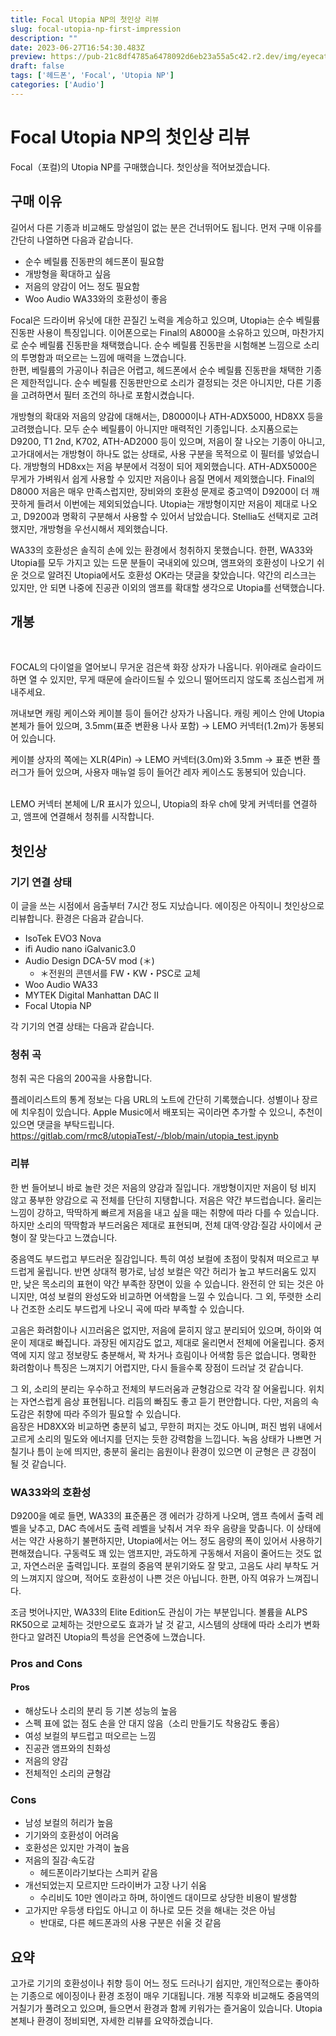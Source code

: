 ```yaml
---
title: Focal Utopia NP의 첫인상 리뷰
slug: focal-utopia-np-first-impression
description: ""
date: 2023-06-27T16:54:30.483Z
preview: https://pub-21c8df4785a6478092d6eb23a55a5c42.r2.dev/img/eyecatch/utopiaNP.webp
draft: false
tags: ['헤드폰', 'Focal', 'Utopia NP']
categories: ['Audio']
---
```


# Focal Utopia NP의 첫인상 리뷰

<p>Focal（포컬)의 Utopia NP를 구매했습니다. 첫인상을 적어보겠습니다.</p><h2 id="h855de0a4df">구매 이유</h2><p>길어서 다른 기종과 비교해도 망설임이 없는 분은 건너뛰어도 됩니다. 먼저 구매 이유를 간단히 나열하면 다음과 같습니다.</p><ul><li>순수 베릴륨 진동판의 헤드폰이 필요함</li><li>개방형을 확대하고 싶음</li><li>저음의 양감이 어느 정도 필요함</li><li>Woo Audio WA33와의 호환성이 좋음</li></ul><p>Focal은 드라이버 유닛에 대한 끈질긴 노력을 계승하고 있으며, Utopia는 순수 베릴륨 진동판 사용이 특징입니다. 이어폰으로는 Final의 A8000을 소유하고 있으며, 마찬가지로 순수 베릴륨 진동판을 채택했습니다. 순수 베릴륨 진동판을 시험해본 느낌으로 소리의 투명함과 떠오르는 느낌에 매력을 느꼈습니다.<br>한편, 베릴륨의 가공이나 취급은 어렵고, 헤드폰에서 순수 베릴륨 진동판을 채택한 기종은 제한적입니다. 순수 베릴륨 진동판만으로 소리가 결정되는 것은 아니지만, 다른 기종을 고려하면서 필터 조건의 하나로 포함시켰습니다.</p><p>개방형의 확대와 저음의 양감에 대해서는, D8000이나 ATH-ADX5000, HD8XX 등을 고려했습니다. 모두 순수 베릴륨이 아니지만 매력적인 기종입니다. 소지품으로는 D9200, T1 2nd, K702, ATH-AD2000 등이 있으며, 저음이 잘 나오는 기종이 아니고, 고가대에서는 개방형이 하나도 없는 상태로, 사용 구분을 목적으로 이 필터를 넣었습니다. 개방형의 HD8xx는 저음 부분에서 걱정이 되어 제외했습니다. ATH-ADX5000은 무게가 가벼워서 쉽게 사용할 수 있지만 저음이나 음질 면에서 제외했습니다. Final의 D8000 저음은 매우 만족스럽지만, 장비와의 호환성 문제로 중고역이 D9200이 더 깨끗하게 들려서 이번에는 제외되었습니다. Utopia는 개방형이지만 저음이 제대로 나오고, D9200과 명확히 구분해서 사용할 수 있어서 남았습니다. Stellia도 선택지로 고려했지만, 개방형을 우선시해서 제외했습니다.</p><p>WA33의 호환성은 솔직히 손에 있는 환경에서 청취하지 못했습니다. 한편, WA33와 Utopia를 모두 가지고 있는 드문 분들이 국내외에 있으며, 앰프와의 호환성이 나오기 쉬운 것으로 알려진 Utopia에서도 호환성 OK라는 댓글을 찾았습니다. 약간의 리스크는 있지만, 안 되면 나중에 진공관 이외의 앰프를 확대할 생각으로 Utopia를 선택했습니다.</p><h2 id="hbe48d8969f">개봉</h2><p><br></p><p>FOCAL의 다이얼을 열어보니 무거운 검은색 화장 상자가 나옵니다. 위아래로 슬라이드하면 열 수 있지만, 무게 때문에 슬라이드될 수 있으니 떨어뜨리지 않도록 조심스럽게 꺼내주세요.</p><p>꺼내보면 캐링 케이스와 케이블 등이 들어간 상자가 나옵니다. 캐링 케이스 안에 Utopia 본체가 들어 있으며, 3.5mm(표준 변환용 나사 포함) → LEMO 커넥터(1.2m)가 동봉되어 있습니다.</p><p>케이블 상자의 쪽에는 XLR(4Pin) → LEMO 커넥터(3.0m)와 3.5mm → 표준 변환 플러그가 들어 있으며, 사용자 매뉴얼 등이 들어간 레자 케이스도 동봉되어 있습니다.</p><p></p><p><br>LEMO 커넥터 본체에 L/R 표시가 있으니, Utopia의 좌우 ch에 맞게 커넥터를 연결하고, 앰프에 연결해서 청취를 시작합니다.</p><p></p><h2 id="h43061dbf45">첫인상</h2><h3 id="h2febcff5c2">기기 연결 상태</h3><p>이 글을 쓰는 시점에서 음출부터 7시간 정도 지났습니다. 에이징은 아직이니 첫인상으로 리뷰합니다. 환경은 다음과 같습니다.</p><ul><li>IsoTek EVO3 Nova</li><li>ifi Audio nano iGalvanic3.0</li><li>Audio Design DCA-5V mod (＊)<ul><li>＊전원의 콘덴서를 FW・KW・PSC로 교체</li></ul></li><li>Woo Audio WA33</li><li>MYTEK Digital Manhattan DAC II</li><li>Focal Utopia NP</li></ul><p>각 기기의 연결 상태는 다음과 같습니다.</p><h3 id="hd7f2092c8a">청취 곡</h3><p>청취 곡은 다음의 200곡을 사용합니다.</p><p>플레이리스트의 통계 정보는 다음 URL의 노트에 간단히 기록했습니다. 성별이나 장르에 치우침이 있습니다. Apple Music에서 배포되는 곡이라면 추가할 수 있으니, 추천이 있으면 댓글을 부탁드립니다.<br><a href="https://gitlab.com/rmc8/utopiaTest/-/blob/main/utopia_test.ipynb">https://gitlab.com/rmc8/utopiaTest/-/blob/main/utopia_test.ipynb</a></p><h3 id="habecbf1f8d">리뷰</h3><p>한 번 들어보니 바로 놀란 것은 저음의 양감과 질입니다. 개방형이지만 저음이 텅 비지 않고 풍부한 양감으로 곡 전체를 단단히 지탱합니다. 저음은 약간 부드럽습니다. 울리는 느낌이 강하고, 딱딱하게 빠르게 저음을 내고 싶을 때는 취향에 따라 다를 수 있습니다. 하지만 소리의 딱딱함과 부드러움은 제대로 표현되며, 전체 대역·양감·질감 사이에서 균형이 잘 맞는다고 느꼈습니다.</p><p>중음역도 부드럽고 부드러운 질감입니다. 특히 여성 보컬에 초점이 맞춰져 떠오르고 부드럽게 울립니다. 반면 상대적 평가로, 남성 보컬은 약간 허리가 높고 부드러움도 있지만, 낮은 목소리의 표현이 약간 부족한 장면이 있을 수 있습니다. 완전히 안 되는 것은 아니지만, 여성 보컬의 완성도와 비교하면 어색함을 느낄 수 있습니다. 그 외, 뚜렷한 소리나 건조한 소리도 부드럽게 나오니 곡에 따라 부족할 수 있습니다.</p><p>고음은 화려함이나 시끄러움은 없지만, 저음에 묻히지 않고 분리되어 있으며, 하이와 여운이 제대로 빠집니다. 과장된 에지감도 없고, 제대로 울리면서 전체에 어울립니다. 중저역에 지지 않고 정보량도 충분해서, 꽉 차거나 흐림이나 어색함 등은 없습니다. 명확한 화려함이나 특징은 느껴지기 어렵지만, 다시 들을수록 장점이 드러날 것 같습니다.</p><p>그 외, 소리의 분리는 우수하고 전체의 부드러움과 균형감으로 각각 잘 어울립니다. 위치는 자연스럽게 음상 표현됩니다. 리듬의 빠짐도 좋고 듣기 편안합니다. 다만, 저음의 속도감은 취향에 따라 주의가 필요할 수 있습니다.<br>음장은 HD8XX와 비교하면 충분히 넓고, 무한히 퍼지는 것도 아니며, 퍼진 범위 내에서 고르게 소리의 밀도와 에너지를 던지는 듯한 강력함을 느낍니다. 녹음 상태가 나쁘면 거칠기나 틈이 눈에 띄지만, 충분히 울리는 음원이나 환경이 있으면 이 균형은 큰 강점이 될 것 같습니다.</p><h3 id="h0332d2639c">WA33와의 호환성</h3><p>D9200을 예로 들면, WA33의 표준품은 갱 에러가 강하게 나오며, 앰프 측에서 출력 레벨을 낮추고, DAC 측에서도 출력 레벨을 낮춰서 겨우 좌우 음량을 맞춥니다. 이 상태에서는 약간 사용하기 불편하지만, Utopia에서는 어느 정도 음량의 폭이 있어서 사용하기 편해졌습니다. 구동력도 꽤 있는 앰프지만, 과도하게 구동해서 저음이 줄어드는 것도 없고, 자연스러운 출력입니다. 포컬의 중음역 분위기와도 잘 맞고, 고음도 샤리 부착도 거의 느껴지지 않으며, 적어도 호환성이 나쁜 것은 아닙니다. 한편, 아직 여유가 느껴집니다.</p><p>조금 벗어나지만, WA33의 Elite Edition도 관심이 가는 부분입니다. 볼륨을 ALPS RK50으로 교체하는 것만으로도 효과가 날 것 같고, 시스템의 상태에 따라 소리가 변화한다고 알려진 Utopia의 특성을 은연중에 느꼈습니다.</p><h3 id="he3d17f8542">Pros and Cons</h3><h4 id="hae36b5012a">Pros</h4><ul><li>해상도나 소리의 분리 등 기본 성능의 높음</li><li>스펙 표에 없는 점도 손을 안 대지 않음（소리 만들기도 착용감도 좋음）</li><li>여성 보컬의 부드럽고 떠오르는 느낌</li><li>진공관 앰프와의 친화성</li><li>저음의 양감</li><li>전체적인 소리의 균형감</li></ul><h3 id="hb08f050077">Cons</h3><ul><li>남성 보컬의 허리가 높음</li><li>기기와의 호환성이 어려움</li><li>호환성은 있지만 가격이 높음</li><li>저음의 질감·속도감<ul><li>헤드폰이라기보다는 스피커 같음</li></ul></li><li>개선되었는지 모르지만 드라이버가 고장 나기 쉬움<ul><li>수리비도 10만 엔이라고 하며, 하이엔드 대이므로 상당한 비용이 발생함</li></ul></li><li>고가지만 우등생 타입도 아니고 이 하나로 모든 것을 해내는 것은 아님<ul><li>반대로, 다른 헤드폰과의 사용 구분은 쉬울 것 같음</li></ul></li></ul><h2 id="ha214098e44">요약</h2><p>고가로 기기의 호환성이나 취향 등이 어느 정도 드러나기 쉽지만, 개인적으로는 좋아하는 기종으로 에이징이나 환경 조정이 매우 기대됩니다. 개봉 직후와 비교해도 중음역의 거칠기가 풀려오고 있으며, 들으면서 환경과 함께 키워가는 즐거움이 있습니다. Utopia 본체나 환경이 정비되면, 자세한 리뷰를 요약하겠습니다.</p>